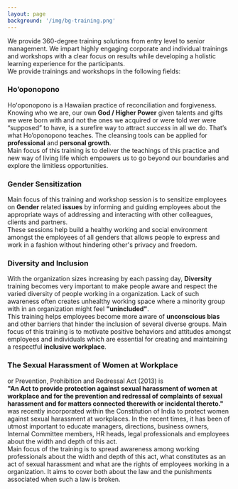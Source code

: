 ```yaml
---
layout: page
background: '/img/bg-training.png'
---
```


We provide 360-degree training solutions from entry  level to senior management. We impart highly engaging corporate and individual trainings and workshops with a clear focus on results while developing a holistic learning experience for the participants.  
We provide trainings and workshops in the following fields:

### Ho’oponopono
Hoʻoponopono is a Hawaiian practice of reconciliation and forgiveness. Knowing who we are, our own **God / Higher Power** given talents and gifts we were born with and not the ones we acquired or were told wer were “supposed” to have, is a surefire way to attract *success* in all we do. That’s what Ho’oponopono teaches. The cleansing tools can be applied for **professional** and **personal growth**.  
Main focus of this training is to deliver the teachings of this practice and new way of living life which empowers us to go beyond our boundaries and explore the limitless opportunities. 

### Gender Sensitization
Main focus of this training and workshop session is to sensitize employees on **Gender** related **issues** by informing and guiding employees about the appropriate ways of addressing and interacting with other colleagues, clients and partners.  
These sessions help build a healthy working and social environment amongst the employees of all genders that allows people to express and work in a fashion without hindering other's privacy and freedom.

### Diversity and Inclusion
With the organization sizes increasing by each passing day, **Diversity** training becomes very important to make people aware and respect the varied diversity of people working in a organization. Lack of such awareness often creates unhealthy working space where a minority group with in an organization might feel **"unincluded"**.  
This training helps employees become more aware of **unconscious bias** and other barriers that hinder the inclusion of several diverse groups. Main focus of this training is to motivate positive behaviors and attitudes amongst employees and individuals which are essential for creating and maintaining a respectful **inclusive workplace**.

### The Sexual Harassment of Women at Workplace
or Prevention, Prohibition and Redressal Act (2013) is  
**"An Act to provide protection against sexual harassment of women at workplace and for the prevention and redressal of complaints of sexual harassment and for matters connected therewith or incidental thereto."**  
was recently incorporated within the Constitution of India to protect women against sexual harassment at workplaces. In the recent times, it has been of utmost important to educate managers, directions, business owners, Internal Committee members, HR heads, legal professionals and employees about the width and depth of this act.  
Main focus of the training is to spread awareness among working professionals about the width and depth of this act, what constitutes as an act of sexual harassment and what are the rights of employees working in a organization. It aims to cover both about the law and the punishments associated when such a law is broken.

